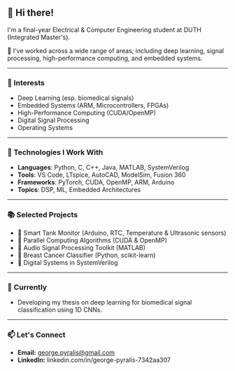 ## 👋 Hi there!

I'm a final-year Electrical & Computer Engineering student at DUTH (Integrated Master's).

🔧 I've worked across a wide range of areas, including deep learning, signal processing, high-performance computing, and embedded systems.

---

### 🧠 Interests
- Deep Learning (esp. biomedical signals)
- Embedded Systems (ARM, Microcontrollers, FPGAs)
- High-Performance Computing (CUDA/OpenMP)
- Digital Signal Processing
- Operating Systems

---

### 🧰 Technologies I Work With
- **Languages**: Python, C, C++, Java, MATLAB, SystemVerilog  
- **Tools**: VS Code, LTspice, AutoCAD, ModelSim, Fusion 360
- **Frameworks**: PyTorch, CUDA, OpenMP, ARM, Arduino
- **Topics**: DSP, ML, Embedded Architectures  

---

### 📚 Selected Projects
- 🔹 Smart Tank Monitor (Arduino, RTC, Temperature & Ultrasonic sensors)
- 🔹 Parallel Computing Algorithms (CUDA & OpenMP)
- 🔹 Audio Signal Processing Toolkit (MATLAB)
- 🔹 Breast Cancer Classifier (Python, scikit-learn)
- 🔹 Digital Systems in SystemVerilog

---

### 🌱 Currently
- Developing my thesis on deep learning for biomedical signal classification using 1D CNNs.

---

### 📫 Let's Connect
- **Email:** george.pyralis@gmail.com  
- **LinkedIn:** linkedin.com/in/george-pyralis-7342aa307
